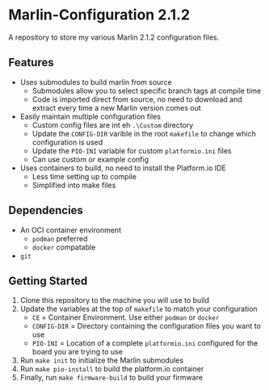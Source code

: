 # Marlin-Configuration 2.1.2

A repository to store my various Marlin 2.1.2 configuration files.


## Features

* Uses submodules to build marlin from source
  * Submodules allow you to select specific branch tags at compile time
  * Code is imported direct from source, no need to download and extract every time a new Marlin version comes out
* Easily maintain multiple configuration files
  * Custom config files are int eh `.\Custom` directory
  * Update the `CONFIG-DIR` varible in the root `makefile` to change which configuration is used
  * Update the `PIO-INI` variable for custom `platformio.ini` files
  * Can use custom or example config
* Uses containers to build, no need to install the Platform.io IDE
  * Less time setting up to compile
  * Simplified into make files


## Dependencies

* An OCI container environment
  * `podman` preferred
  * `docker` compatable
* `git`


## Getting Started

1. Clone this repository to the machine you will use to build
2. Update the variables at the top of `makefile` to match your configuration
    * `CE` = Container Environment. Use either `podman` or `docker`
    * `CONFIG-DIR` = Directory containing the configuration files you want to use
    * `PIO-INI` = Location of a complete `platformio.ini` configured for the board you are trying to use
3. Run `make init` to initialize the Marlin submodules
4. Run `make pio-install` to build the platform.io container
5. Finally, run `make firmware-build` to build your firmware